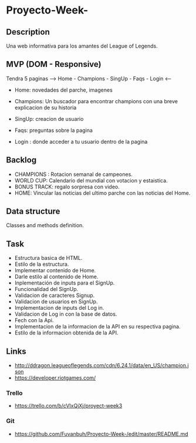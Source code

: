 # Proyecto-Week-

## Description
 Una web informativa para los amantes del League of Legends.


## MVP (DOM - Responsive)
Tendra 5 paginas --> Home - Champions - SingUp - Faqs - Login <--


- Home:
	novedades del parche,
	imagenes

- Champions:
	Un buscador para encontrar champions con una breve explicacion de su historia

- SingUp:
	creacion de usuario 

- Faqs:
	preguntas sobre la pagina

- Login :
	donde acceder a tu usuario dentro de la pagina


## Backlog
- CHAMPIONS : Rotacion semanal de campeones.
- WORLD CUP: Calendario del mundial con votacion y estaistica.
- BONUS TRACK: regalo sorpresa con video.
- HOME: Vincular las noticias del ultimo parche con las noticias del Home.


## Data structure
Classes and methods definition.



## Task
- Estructura basica de HTML.
- Estilo de la estructura.
- Implementar contenido de Home.
- Darle estilo al contenido de Home.
- Inplementación de inputs para el SignUp.
- Funcionalidad del SignUp.
- Validacion de caracteres Signup.
- Validacion de usuarios en SignUp.
- Implementacion de inputs del Log in.
- Validacion de Log in con la base de datos.
- Fech con la Api.
- Implementacion de la informacion de la API en su respectiva pagina.
- Estilo de la informacion obtenida de la API.


## Links
 - http://ddragon.leagueoflegends.com/cdn/6.24.1/data/en_US/champion.json
 - https://developer.riotgames.com/

### Trello
  - https://trello.com/b/cVIxQjXj/proyect-week3


### Git

- https://github.com/Fuvanbuh/Proyecto-Week-/edit/master/README.md


